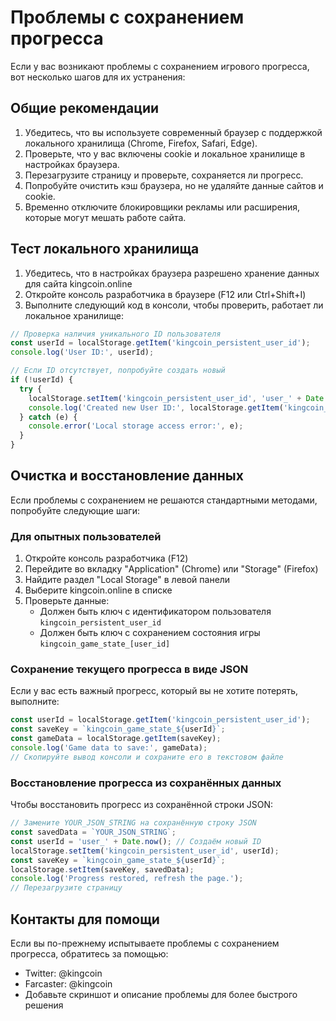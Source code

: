 # Проблемы с сохранением прогресса

Если у вас возникают проблемы с сохранением игрового прогресса, вот несколько шагов для их устранения:

## Общие рекомендации

1. Убедитесь, что вы используете современный браузер с поддержкой локального хранилища (Chrome, Firefox, Safari, Edge).
2. Проверьте, что у вас включены cookie и локальное хранилище в настройках браузера.
3. Перезагрузите страницу и проверьте, сохраняется ли прогресс.
4. Попробуйте очистить кэш браузера, но не удаляйте данные сайтов и cookie.
5. Временно отключите блокировщики рекламы или расширения, которые могут мешать работе сайта.

## Тест локального хранилища

1. Убедитесь, что в настройках браузера разрешено хранение данных для сайта kingcoin.online
2. Откройте консоль разработчика в браузере (F12 или Ctrl+Shift+I)
3. Выполните следующий код в консоли, чтобы проверить, работает ли локальное хранилище:

```javascript
// Проверка наличия уникального ID пользователя
const userId = localStorage.getItem('kingcoin_persistent_user_id');
console.log('User ID:', userId);

// Если ID отсутствует, попробуйте создать новый
if (!userId) {
  try {
    localStorage.setItem('kingcoin_persistent_user_id', 'user_' + Date.now());
    console.log('Created new User ID:', localStorage.getItem('kingcoin_persistent_user_id'));
  } catch (e) {
    console.error('Local storage access error:', e);
  }
}
```

## Очистка и восстановление данных

Если проблемы с сохранением не решаются стандартными методами, попробуйте следующие шаги:

### Для опытных пользователей

1. Откройте консоль разработчика (F12)
2. Перейдите во вкладку "Application" (Chrome) или "Storage" (Firefox)
3. Найдите раздел "Local Storage" в левой панели
4. Выберите kingcoin.online в списке
5. Проверьте данные:
   - Должен быть ключ с идентификатором пользователя `kingcoin_persistent_user_id`
   - Должен быть ключ с сохранением состояния игры `kingcoin_game_state_[user_id]`

### Сохранение текущего прогресса в виде JSON

Если у вас есть важный прогресс, который вы не хотите потерять, выполните:

```javascript
const userId = localStorage.getItem('kingcoin_persistent_user_id');
const saveKey = `kingcoin_game_state_${userId}`;
const gameData = localStorage.getItem(saveKey);
console.log('Game data to save:', gameData);
// Скопируйте вывод консоли и сохраните его в текстовом файле
```

### Восстановление прогресса из сохранённых данных

Чтобы восстановить прогресс из сохранённой строки JSON:

```javascript
// Замените YOUR_JSON_STRING на сохранённую строку JSON
const savedData = `YOUR_JSON_STRING`;
const userId = 'user_' + Date.now(); // Создаём новый ID
localStorage.setItem('kingcoin_persistent_user_id', userId);
const saveKey = `kingcoin_game_state_${userId}`;
localStorage.setItem(saveKey, savedData);
console.log('Progress restored, refresh the page.');
// Перезагрузите страницу
```

## Контакты для помощи

Если вы по-прежнему испытываете проблемы с сохранением прогресса, обратитесь за помощью:

- Twitter: @kingcoin
- Farcaster: @kingcoin
- Добавьте скриншот и описание проблемы для более быстрого решения 
